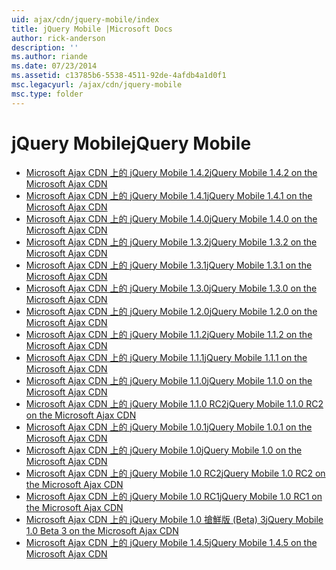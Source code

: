 ```yaml
---
uid: ajax/cdn/jquery-mobile/index
title: jQuery Mobile |Microsoft Docs
author: rick-anderson
description: ''
ms.author: riande
ms.date: 07/23/2014
ms.assetid: c13785b6-5538-4511-92de-4afdb4a1d0f1
msc.legacyurl: /ajax/cdn/jquery-mobile
msc.type: folder
---
```

<a name="jquery-mobile"></a><span data-ttu-id="e14aa-102">jQuery Mobile</span><span class="sxs-lookup"><span data-stu-id="e14aa-102">jQuery Mobile</span></span>
====================
- [<span data-ttu-id="e14aa-103">Microsoft Ajax CDN 上的 jQuery Mobile 1.4.2</span><span class="sxs-lookup"><span data-stu-id="e14aa-103">jQuery Mobile 1.4.2 on the Microsoft Ajax CDN</span></span>](cdnjquerymobile142.md)
- [<span data-ttu-id="e14aa-104">Microsoft Ajax CDN 上的 jQuery Mobile 1.4.1</span><span class="sxs-lookup"><span data-stu-id="e14aa-104">jQuery Mobile 1.4.1 on the Microsoft Ajax CDN</span></span>](cdnjquerymobile141.md)
- [<span data-ttu-id="e14aa-105">Microsoft Ajax CDN 上的 jQuery Mobile 1.4.0</span><span class="sxs-lookup"><span data-stu-id="e14aa-105">jQuery Mobile 1.4.0 on the Microsoft Ajax CDN</span></span>](cdnjquerymobile140.md)
- [<span data-ttu-id="e14aa-106">Microsoft Ajax CDN 上的 jQuery Mobile 1.3.2</span><span class="sxs-lookup"><span data-stu-id="e14aa-106">jQuery Mobile 1.3.2 on the Microsoft Ajax CDN</span></span>](cdnjquerymobile132.md)
- [<span data-ttu-id="e14aa-107">Microsoft Ajax CDN 上的 jQuery Mobile 1.3.1</span><span class="sxs-lookup"><span data-stu-id="e14aa-107">jQuery Mobile 1.3.1 on the Microsoft Ajax CDN</span></span>](cdnjquerymobile131.md)
- [<span data-ttu-id="e14aa-108">Microsoft Ajax CDN 上的 jQuery Mobile 1.3.0</span><span class="sxs-lookup"><span data-stu-id="e14aa-108">jQuery Mobile 1.3.0 on the Microsoft Ajax CDN</span></span>](cdnjquerymobile130.md)
- [<span data-ttu-id="e14aa-109">Microsoft Ajax CDN 上的 jQuery Mobile 1.2.0</span><span class="sxs-lookup"><span data-stu-id="e14aa-109">jQuery Mobile 1.2.0 on the Microsoft Ajax CDN</span></span>](cdnjquerymobile120.md)
- [<span data-ttu-id="e14aa-110">Microsoft Ajax CDN 上的 jQuery Mobile 1.1.2</span><span class="sxs-lookup"><span data-stu-id="e14aa-110">jQuery Mobile 1.1.2 on the Microsoft Ajax CDN</span></span>](cdnjquerymobile112.md)
- [<span data-ttu-id="e14aa-111">Microsoft Ajax CDN 上的 jQuery Mobile 1.1.1</span><span class="sxs-lookup"><span data-stu-id="e14aa-111">jQuery Mobile 1.1.1 on the Microsoft Ajax CDN</span></span>](cdnjquerymobile111.md)
- [<span data-ttu-id="e14aa-112">Microsoft Ajax CDN 上的 jQuery Mobile 1.1.0</span><span class="sxs-lookup"><span data-stu-id="e14aa-112">jQuery Mobile 1.1.0 on the Microsoft Ajax CDN</span></span>](cdnjquerymobile110.md)
- [<span data-ttu-id="e14aa-113">Microsoft Ajax CDN 上的 jQuery Mobile 1.1.0 RC2</span><span class="sxs-lookup"><span data-stu-id="e14aa-113">jQuery Mobile 1.1.0 RC2 on the Microsoft Ajax CDN</span></span>](cdnjquerymobile110rc2.md)
- [<span data-ttu-id="e14aa-114">Microsoft Ajax CDN 上的 jQuery Mobile 1.0.1</span><span class="sxs-lookup"><span data-stu-id="e14aa-114">jQuery Mobile 1.0.1 on the Microsoft Ajax CDN</span></span>](cdnjquerymobile101.md)
- [<span data-ttu-id="e14aa-115">Microsoft Ajax CDN 上的 jQuery Mobile 1.0</span><span class="sxs-lookup"><span data-stu-id="e14aa-115">jQuery Mobile 1.0 on the Microsoft Ajax CDN</span></span>](cdnjquerymobile10.md)
- [<span data-ttu-id="e14aa-116">Microsoft Ajax CDN 上的 jQuery Mobile 1.0 RC2</span><span class="sxs-lookup"><span data-stu-id="e14aa-116">jQuery Mobile 1.0 RC2 on the Microsoft Ajax CDN</span></span>](cdnjquerymobile10rc2.md)
- [<span data-ttu-id="e14aa-117">Microsoft Ajax CDN 上的 jQuery Mobile 1.0 RC1</span><span class="sxs-lookup"><span data-stu-id="e14aa-117">jQuery Mobile 1.0 RC1 on the Microsoft Ajax CDN</span></span>](cdnjquerymobile10rc1.md)
- [<span data-ttu-id="e14aa-118">Microsoft Ajax CDN 上的 jQuery Mobile 1.0 搶鮮版 (Beta) 3</span><span class="sxs-lookup"><span data-stu-id="e14aa-118">jQuery Mobile 1.0 Beta 3 on the Microsoft Ajax CDN</span></span>](cdnjquerymobile10b3.md)
- [<span data-ttu-id="e14aa-119">Microsoft Ajax CDN 上的 jQuery Mobile 1.4.5</span><span class="sxs-lookup"><span data-stu-id="e14aa-119">jQuery Mobile 1.4.5 on the Microsoft Ajax CDN</span></span>](cdnjquerymobile145.md)
